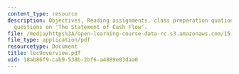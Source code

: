 ```yaml
---
content_type: resource
description: Objectives, Reading assignments, class preparation quationa, optional
  questions on 'The Statement of Cash Flow'.
file: /media/https%3A/open-learning-course-data-rc.s3.amazonaws.com/15-514-financial-and-managerial-accounting-summer-2003/18ab86f9cab9538b2bf6a4889e03daa0_lec9overview.pdf
file_type: application/pdf
resourcetype: Document
title: lec9overview.pdf
uid: 18ab86f9-cab9-538b-2bf6-a4889e03daa0
---
```

